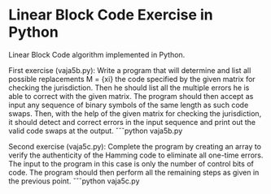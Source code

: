 # Linear Block Code Exercise in Python
Linear Block Code algorithm implemented in Python.

First exercise (vaja5b.py):
Write a program that will determine and list all possible replacements M = {xi} the code specified by the given matrix for checking the jurisdiction. Then he should list all the multiple errors he is able to correct with the given matrix. The program should then accept as input any sequence of binary symbols of the same length as such code swaps. Then, with the help of the given matrix for checking the jurisdiction, it should detect and correct errors in the input sequence and print out the valid code swaps at the output.
ˇˇˇpython vaja5b.py

Second exercise (vaja5c.py):
Complete the program by creating an array to verify the authenticity of the Hamming code to eliminate all one-time errors. The input to the program in this case is only the number of control bits of code. The program should then perform all the remaining steps as given in the previous point.
ˇˇˇpython vaja5c.py


